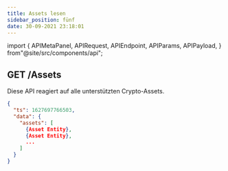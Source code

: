 ```yaml
---
title: Assets lesen
sidebar_position: fünf
date: 30-09-2021 23:18:01
---
```


import { APIMetaPanel, APIRequest, APIEndpoint, APIParams, APIPayload, } from"@site/src/components/api";

## GET /Assets

Diese API reagiert auf alle unterstützten Crypto-Assets.

<APIEndpoint base="https://api.4swap.org/api" url="/assets" />

<APIMetaPanel />

<APIRequest title="Unterstützte Assets lesen" method="GET" isPublic base="https://api.4swap.org/api" url='/assets' />

```json title="Response"
{
  "ts": 1627697766503,
  "data": {
    "assets": [
      {Asset Entity},
      {Asset Entity},
      ...
    ]
  }
}
```